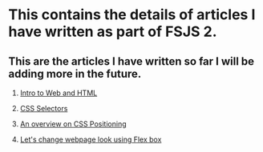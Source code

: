 # This contains the details of articles I have written as part of FSJS 2.

## This are the articles I have written so far I will be adding more in the future.



1. [Intro to Web and HTML](https://yogeshmotiyani.hashnode.dev/intro-to-web-and-html)

2. [CSS Selectors](https://yogeshmotiyani.hashnode.dev/css-selectors)

3. [An overview on CSS Positioning](https://yogeshmotiyani.hashnode.dev/an-overview-on-css-positioning)

4. [Let's change webpage look using Flex box](https://yogeshmotiyani.hashnode.dev/lets-change-webpage-look-using-flexbox)

